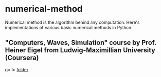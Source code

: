 # numerical-method
Numerical method is the algorithm behind any computation. Here's implementations of various basic numerical methods in Python

## "Computers, Waves, Simulation" course by Prof. Heiner Eigel from Ludwig-Maximillian University (Coursera)
go to [folder](https://github.com/yohanesnuwara/numerical-method/tree/master/LMU_course_Eigel)
